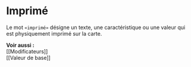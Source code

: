 # Imprimé
Le mot `«imprimé»` désigne un texte, une caractéristique ou une valeur qui est physiquement imprimé sur la carte.

**Voir aussi :**  
[[Modificateurs]]  
[[Valeur de base]]
